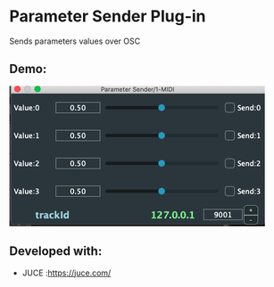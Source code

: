 # Parameter Sender Plug-in 

Sends parameters values over OSC

## Demo: 

[![IMAGE ALT TEXT](screenshot/screenshot.png)](https://youtu.be/VLNj-KXd0HQ "Watch YouTube demo video")


## Developed with: 

- JUCE :https://juce.com/


